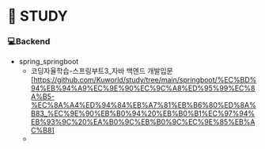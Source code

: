 # 📖 STUDY

### 💻Backend

* spring_springboot
  * 코딩자율학습-스프링부트3_자바 백엔드 개발입문 [https://github.com/Kuworld/study/tree/main/springboot/%EC%BD%94%EB%94%A9%EC%9E%90%EC%9C%A8%ED%95%99%EC%8A%B5-%EC%8A%A4%ED%94%84%EB%A7%81%EB%B6%80%ED%8A%B83_%EC%9E%90%EB%B0%94%20%EB%B0%B1%EC%97%94%EB%93%9C%20%EA%B0%9C%EB%B0%9C%EC%9E%85%EB%AC%B8]
  *
